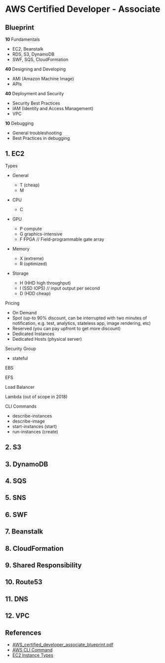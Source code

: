 
# AWS Certified Developer - Associate

## Blueprint

**10** Fundamentals
- EC2, Beanstalk
- RDS, S3, DynamoDB
- SWF, SQS, CloudFormation

**40** Designing and Developing
- AMI (Amazon Machine Image)
- APIs

**40** Deployment and Security
- Security Best Practices
- IAM (Identity and Access Management)
- VPC

**10** Debugging
- General troubleshooting
- Best Practices in debugging

## 1. EC2

Types

- General
  - T (cheap)
  - M

- CPU
  - C

- GPU
  - P compute
  - G graphics-intensive
  - F FPGA // Field-programmable gate array

- Memory
  - X (extreme)
  - R (optimized)

- Storage
  - H (HHD high throughput)
  - I (SSD IOPS) // input output per second
  - D (HDD cheap)


Pricing
- On Demand
- Spot (up-to 90% discount, can be interrupted with two minutes of notification, e.g. test, analytics, stateless app, image rendering, etc)
- Reserved (you can pay upfront to get more discount)
- Dedicated Instances
- Dedicated Hosts (physical server)


Security Group
- stateful




EBS

EFS

Load Balancer

Lambda (out of scope in 2018)

CLI Commands
- describe-instances
- describe-image
- start-instances (start)
- run-instances (create)

## 2. S3

## 3. DynamoDB

## 4. SQS

## 5. SNS

## 6. SWF

## 7. Beanstalk

## 8. CloudFormation

## 9. Shared Responsibility

## 10. Route53

## 11. DNS

## 12. VPC

## References

- [AWS_certified_developer_associate_blueprint.pdf](http://awstrainingandcertification.s3.amazonaws.com/production/AWS_certified_developer_associate_blueprint.pdf)
- [AWS CLI Command](https://docs.aws.amazon.com/cli/latest/index.html)
- [EC2 Instance Types](https://aws.amazon.com/ec2/instance-types/)

